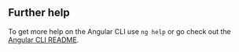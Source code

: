 
















## Further help

To get more help on the Angular CLI use `ng help` or go check out the [Angular CLI README](https://github.com/angular/angular-cli/blob/master/README.md).
